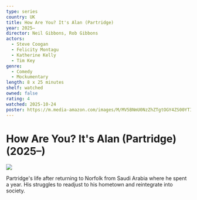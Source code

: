```yaml
---
type: series
country: UK
title: How Are You? It's Alan (Partridge)
year: 2025–
director: Neil Gibbons, Rob Gibbons
actors:
  - Steve Coogan
  - Felicity Montagu
  - Katherine Kelly
  - Tim Key
genre:
  - Comedy
  - Mockumentary
length: 8 x 25 minutes
shelf: watched
owned: false
rating: 4
watched: 2025-10-24
poster: https://m.media-amazon.com/images/M/MV5BNmU0NzZhZTgtOGY4ZS00YTI4LWI5ZmQtMTE3OGJjNzczMzRhXkEyXkFqcGc@._V1_SX300.jpg
---
```


# How Are You? It's Alan (Partridge) (2025–)

![](https://m.media-amazon.com/images/M/MV5BNmU0NzZhZTgtOGY4ZS00YTI4LWI5ZmQtMTE3OGJjNzczMzRhXkEyXkFqcGc@._V1_SX300.jpg)

Partridge's life after returning to Norfolk from Saudi Arabia where he spent a year. His struggles to readjust to his hometown and reintegrate into society.